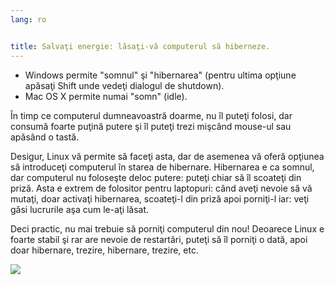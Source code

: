 ```yaml
---
lang: ro


title: Salvaţi energie: lăsaţi-vă computerul să hiberneze.
---
```


<ul>
<li>Windows permite "somnul" şi "hibernarea" (pentru ultima opţiune apăsaţi Shift unde vedeţi dialogul de shutdown).</li>
<li>Mac OS X permite numai "somn" (idle).</li>
</ul>

În timp ce computerul dumneavoastră doarme, nu îl puteţi folosi, dar consumă
foarte puţină putere şi îl puteţi trezi mişcând mouse-ul sau apăsând o tastă.

Desigur, Linux vă permite să faceţi asta, dar de asemenea vă oferă opţiunea
să introduceţi computerul în starea de hibernare. Hibernarea e ca somnul, dar computerul
nu foloseşte deloc putere: puteţi chiar să îl scoateţi din priză. Asta e extrem de folositor
pentru laptopuri: când aveţi nevoie să vă mutaţi, doar activaţi hibernarea, scoateţi-l din priză
apoi porniţi-l iar: veţi găsi lucrurile aşa cum le-aţi lăsat.

Deci practic, nu mai trebuie să porniţi computerul din nou! Deoarece Linux e foarte stabil
şi rar are nevoie de restartări, puteţi să îl porniţi o dată, apoi doar hibernare, trezire,
hibernare, trezire, etc.


<img src="Images/suspend_hibernate_thumb.png" />





